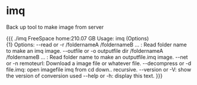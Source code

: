 imq
===

Back up tool to make image from server

{{{
./imq
FreeSpace home:210.07 GB
Usage: imq (Options)  
 {1} Options:
	--read or -r /foldernameA /foldernameB ... : Read folder name to make an imq image.
	--outfile or -o outputfile dir /foldernameA /foldernameB ... : Read folder name to make an outputfile.imq image.
	--net or -n remoteurl: Download a image file or whatever file.
	--decompress or -d file.imq: open imagefile imq from cd down.. recursive.
	--version or -V: show the version of conversion used
	--help or -h: display this text.
}}}
